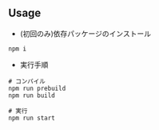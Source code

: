 
## Usage

- (初回のみ)依存パッケージのインストール

```
npm i

```

- 実行手順

```
# コンパイル
npm run prebuild
npm run build

# 実行
npm run start
```



